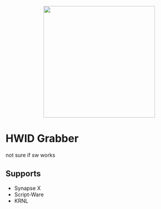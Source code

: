 <p align="center">
  <img src="https://github.com/profess1onal-club/readme/blob/main/logo.png" width="300" />
</p>

# HWID Grabber
not sure if sw works

## Supports
- Synapse X
- Script-Ware
- KRNL
